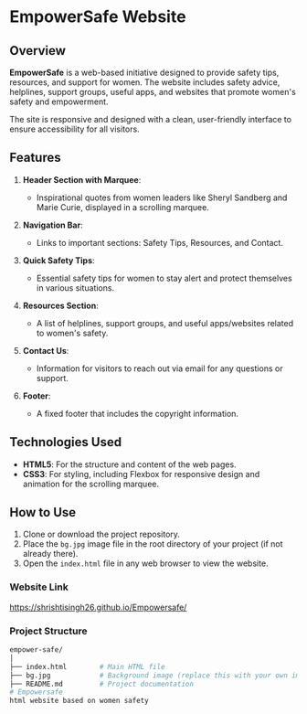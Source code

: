 # EmpowerSafe Website

## Overview
**EmpowerSafe** is a web-based initiative designed to provide safety tips, resources, and support for women. The website includes safety advice, helplines, support groups, useful apps, and websites that promote women's safety and empowerment.

The site is responsive and designed with a clean, user-friendly interface to ensure accessibility for all visitors.

## Features
1. **Header Section with Marquee**:
   - Inspirational quotes from women leaders like Sheryl Sandberg and Marie Curie, displayed in a scrolling marquee.
   
2. **Navigation Bar**:
   - Links to important sections: Safety Tips, Resources, and Contact.

3. **Quick Safety Tips**:
   - Essential safety tips for women to stay alert and protect themselves in various situations.

4. **Resources Section**:
   - A list of helplines, support groups, and useful apps/websites related to women's safety.

5. **Contact Us**:
   - Information for visitors to reach out via email for any questions or support.

6. **Footer**:
   - A fixed footer that includes the copyright information.

## Technologies Used
- **HTML5**: For the structure and content of the web pages.
- **CSS3**: For styling, including Flexbox for responsive design and animation for the scrolling marquee.
  
## How to Use
1. Clone or download the project repository.
2. Place the `bg.jpg` image file in the root directory of your project (if not already there).
3. Open the `index.html` file in any web browser to view the website.


### Website Link

https://shrishtisingh26.github.io/Empowersafe/


### Project Structure
```bash
empower-safe/
│
├── index.html        # Main HTML file
├── bg.jpg            # Background image (replace this with your own image)
├── README.md         # Project documentation
# Empowersafe
html website based on women safety
